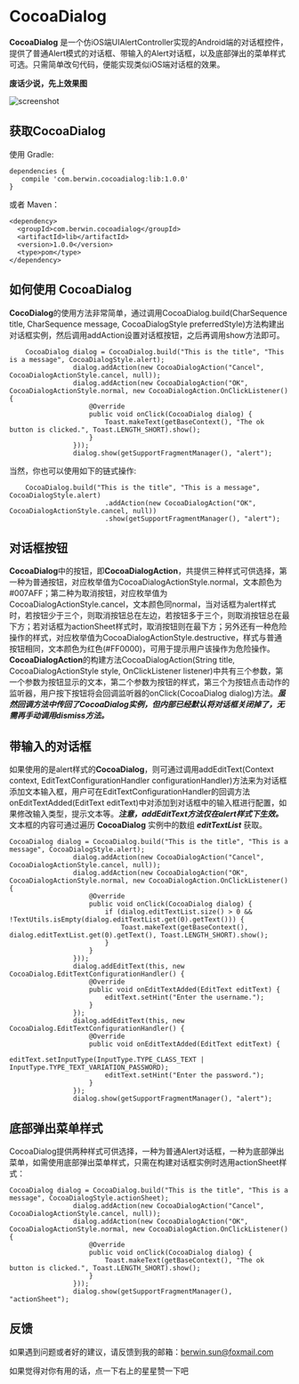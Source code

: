 CocoaDialog
========

**CocoaDialog** 是一个仿iOS端UIAlertController实现的Android端的对话框控件，提供了普通Alert模式的对话框、带输入的Alert对话框，以及底部弹出的菜单样式可选。只需简单改句代码，便能实现类似iOS端对话框的效果。  

**废话少说，先上效果图**  

![screenshot](https://github.com/swx007/CocoaDialog/blob/master/screenshot/screenshot.gif)

**获取CocoaDialog**
--------
使用 Gradle:
```
dependencies {
   compile 'com.berwin.cocoadialog:lib:1.0.0'
}
```
或者 Maven：
```
<dependency>
  <groupId>com.berwin.cocoadialog</groupId>
  <artifactId>lib</artifactId>
  <version>1.0.0</version>
  <type>pom</type>
</dependency>
```

**如何使用 CocoaDialog**
--------

**CocoDialog**的使用方法非常简单，通过调用CocoaDialog.build(CharSequence title, CharSequence message, CocoaDialogStyle preferredStyle)方法构建出对话框实例，然后调用addAction设置对话框按钮，之后再调用show方法即可。

```
	CocoaDialog dialog = CocoaDialog.build("This is the title", "This is a message", CocoaDialogStyle.alert);  
                dialog.addAction(new CocoaDialogAction("Cancel", CocoaDialogActionStyle.cancel, null));
                dialog.addAction(new CocoaDialogAction("OK", CocoaDialogActionStyle.normal, new CocoaDialogAction.OnClickListener() {
                    @Override
                    public void onClick(CocoaDialog dialog) {
                        Toast.makeText(getBaseContext(), "The ok button is clicked.", Toast.LENGTH_SHORT).show();
                    }
                }));
                dialog.show(getSupportFragmentManager(), "alert");
```
当然，你也可以使用如下的链式操作:

```
	CocoaDialog.build("This is the title", "This is a message", CocoaDialogStyle.alert)
                        .addAction(new CocoaDialogAction("OK", CocoaDialogActionStyle.cancel, null))
                        .show(getSupportFragmentManager(), "alert");
```

**对话框按钮**
--------
**CocoaDialog**中的按钮，即**CocoaDialogAction**，共提供三种样式可供选择，第一种为普通按钮，对应枚举值为CocoaDialogActionStyle.normal，文本颜色为#007AFF；第二种为取消按钮，对应枚举值为CocoaDialogActionStyle.cancel，文本颜色同normal，当对话框为alert样式时，若按钮少于三个，则取消按钮总在左边，若按钮多于三个，则取消按钮总在最下方；若对话框为actionSheet样式时，取消按钮则在最下方；另外还有一种危险操作的样式，对应枚举值为CocoaDialogActionStyle.destructive，样式与普通按钮相同，文本颜色为红色(#FF0000)，可用于提示用户该操作为危险操作。  
**CocoaDialogAction**的构建方法CocoaDialogAction(String title, CocoaDialogActionStyle style, OnClickListener listener)中共有三个参数，第一个参数为按钮显示的文本，第二个参数为按钮的样式，第三个为按钮点击动作的监听器，用户按下按钮将会回调监听器的onClick(CocoaDialog dialog)方法。***虽然回调方法中传回了CocoaDialog实例，但内部已经默认将对话框关闭掉了，无需再手动调用dismiss方法。***


**带输入的对话框**
--------
如果使用的是alert样式的**CocoaDialog**，则可通过调用addEditText(Context context, EditTextConfigurationHandler configurationHandler)方法来为对话框添加文本输入框，用户可在EditTextConfigurationHandler的回调方法onEditTextAdded(EditText editText)中对添加到对话框中的输入框进行配置，如果修改输入类型，提示文本等。***注意，addEditText方法仅在alert样式下生效。***  
文本框的内容可通过遍历 **CocoaDialog** 实例中的数组 ***editTextList*** 获取。

```
CocoaDialog dialog = CocoaDialog.build("This is the title", "This is a message", CocoaDialogStyle.alert);
                dialog.addAction(new CocoaDialogAction("Cancel", CocoaDialogActionStyle.cancel, null));
                dialog.addAction(new CocoaDialogAction("OK", CocoaDialogActionStyle.normal, new CocoaDialogAction.OnClickListener() {
                    @Override
                    public void onClick(CocoaDialog dialog) {
                        if (dialog.editTextList.size() > 0 && !TextUtils.isEmpty(dialog.editTextList.get(0).getText())) {
                            Toast.makeText(getBaseContext(), dialog.editTextList.get(0).getText(), Toast.LENGTH_SHORT).show();
                        }
                    }
                }));
                dialog.addEditText(this, new CocoaDialog.EditTextConfigurationHandler() {
                    @Override
                    public void onEditTextAdded(EditText editText) {
                        editText.setHint("Enter the username.");
                    }
                });
                dialog.addEditText(this, new CocoaDialog.EditTextConfigurationHandler() {
                    @Override
                    public void onEditTextAdded(EditText editText) {
                        editText.setInputType(InputType.TYPE_CLASS_TEXT | InputType.TYPE_TEXT_VARIATION_PASSWORD);
                        editText.setHint("Enter the password.");
                    }
                });
                dialog.show(getSupportFragmentManager(), "alert");
```


**底部弹出菜单样式**
--------
CocoaDialog提供两种样式可供选择，一种为普通Alert对话框，一种为底部弹出菜单，如需使用底部弹出菜单样式，只需在构建对话框实例时选用actionSheet样式：

```
CocoaDialog dialog = CocoaDialog.build("This is the title", "This is a message", CocoaDialogStyle.actionSheet);
                dialog.addAction(new CocoaDialogAction("Cancel", CocoaDialogActionStyle.cancel, null));
                dialog.addAction(new CocoaDialogAction("OK", CocoaDialogActionStyle.normal, new CocoaDialogAction.OnClickListener() {
                    @Override
                    public void onClick(CocoaDialog dialog) {
                        Toast.makeText(getBaseContext(), "The ok button is clicked.", Toast.LENGTH_SHORT).show();
                    }
                }));
                dialog.show(getSupportFragmentManager(), "actionSheet");
```


**反馈**
--------
如果遇到问题或者好的建议，请反馈到我的邮箱：berwin.sun@foxmail.com

如果觉得对你有用的话，点一下右上的星星赞一下吧
